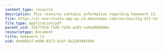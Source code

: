 ```yaml
---
content_type: resource
description: This resource contains information regarding homework 13.
file: https://ol-ocw-studio-app-qa.s3.amazonaws.com/courses/21g-412-texts-topics-and-times-in-german-literature-fall-2009/dee6051fe68b82f3b1af8a220348fd94_MIT21G_412F09_hw13.pdf
file_type: application/pdf
parent_uid: 33b77d2d-f3d9-72d4-a203-ca4a40b609be
resourcetype: Document
title: Homework 13
uid: dee6051f-e68b-82f3-b1af-8a220348fd94
---
```


